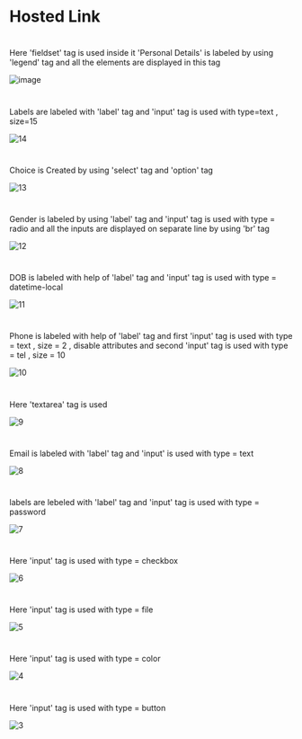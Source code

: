 # Hosted Link

# 
Here 'fieldset' tag is used inside it 'Personal Details' is labeled by using 'legend' tag and all the elements are displayed in this tag
>
![image](https://github.com/aditya7447/Assignment-3-Form/assets/85671986/9d35c9f1-4cb2-4232-813b-3c3fa367fd2e)
#
Labels are labeled with 'label' tag and 'input' tag is used with type=text , size=15
>
![14](https://github.com/aditya7447/Assignment-3-Form/assets/85671986/8e1ff41b-4023-4bac-8423-aad20e634202)
#
Choice is Created by using 'select' tag and 'option' tag
>
![13](https://github.com/aditya7447/Assignment-3-Form/assets/85671986/67ed6c82-c6b4-46ef-80f3-f7466f6cab78)
#
Gender is labeled by using 'label' tag and 'input' tag is used with type = radio and all the inputs are displayed on separate line by using 'br' tag
>
![12](https://github.com/aditya7447/Assignment-3-Form/assets/85671986/b6d8fb65-582d-46a5-8b16-76bc3afff4cf)
#
DOB is labeled with help of 'label' tag and 'input' tag is used with type = datetime-local
>
![11](https://github.com/aditya7447/Assignment-3-Form/assets/85671986/dd1ec599-e6fc-4946-8494-500969d70d2a)
#
Phone is labeled with help of 'label' tag and first 'input' tag is used with type = text , size = 2 , disable attributes and second 'input' tag is used with type = tel , size = 10
>
![10](https://github.com/aditya7447/Assignment-3-Form/assets/85671986/e92c9a62-f7f0-46f0-98ad-9724769070cf)
#
Here 'textarea' tag is used
>
![9](https://github.com/aditya7447/Assignment-3-Form/assets/85671986/b11e5486-1f4c-49e8-9806-5fe59957dd6e)
#
Email is labeled with 'label' tag and 'input' is used with type = text
>
![8](https://github.com/aditya7447/Assignment-3-Form/assets/85671986/6c12ee3e-d208-45f0-b129-ad21ccda822a)
#
labels are lebeled with 'label' tag and 'input' tag is used with type = password
>
![7](https://github.com/aditya7447/Assignment-3-Form/assets/85671986/f5a7d34f-53dc-493b-a216-a36bd9bfd789)
#
Here 'input' tag is used with type = checkbox
>
![6](https://github.com/aditya7447/Assignment-3-Form/assets/85671986/d3e657d8-2548-46d5-b1d6-7d4e0a9da1c5)
#
Here 'input' tag is used with type = file
>
![5](https://github.com/aditya7447/Assignment-3-Form/assets/85671986/31210c6a-c352-42e8-b37e-0c9c2c4f77f1)
#
Here 'input' tag is used with type = color
>
![4](https://github.com/aditya7447/Assignment-3-Form/assets/85671986/c4e89b9f-50b5-4d42-a35e-acd67d32f491)
#
Here 'input' tag is used with type = button
>
![3](https://github.com/aditya7447/Assignment-3-Form/assets/85671986/02cd4e5d-e0a0-4d6e-8ce7-4ced6fb172a2)


